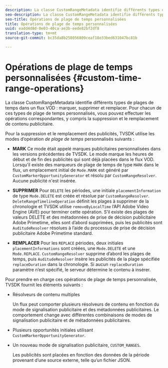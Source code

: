 ```yaml
---
description: La classe CustomRangeMetadata identifie différents types de plages de temps dans un flux VOD, marqué, supprimé et remplacé. Pour chacun de ces types de plage de temps personnalisés, vous pouvez effectuer les opérations correspondantes, y compris la suppression et le remplacement de contenu publicitaire.
seo-description: La classe CustomRangeMetadata identifie différents types de plages de temps dans un flux VOD, marqué, supprimé et remplacé. Pour chacun de ces types de plage de temps personnalisés, vous pouvez effectuer les opérations correspondantes, y compris la suppression et le remplacement de contenu publicitaire.
seo-title: Opérations de plage de temps personnalisées
title: Opérations de plage de temps personnalisées
uuid: eadd4d8d-0e03-40ca-ae3b-eede82bf2df8
translation-type: tm+mt
source-git-commit: bc35da8b258056809ceaf18e33bed631047bc81b

---
```



# Opérations de plage de temps personnalisées {#custom-time-range-operations}

La classe CustomRangeMetadata identifie différents types de plages de temps dans un flux VOD : marquer, supprimer et remplacer. Pour chacun de ces types de plage de temps personnalisés, vous pouvez effectuer les opérations correspondantes, y compris la suppression et le remplacement de contenu publicitaire.

<!--<a id="section_1323C0BAC259424C85A6ACFB48FE77EC"></a>-->

Pour la suppression et le remplacement des publicités, TVSDK utilise les modes d’opération *de plage de temps* personnalisés suivants :

* **MARK** Ce mode était appelé marques publicitaires personnalisées dans les versions précédentes de TVSDK. Le mode marque les heures de début et de fin des publicités qui sont déjà placées dans le flux VOD. Lorsqu’il existe des marqueurs de plage de temps de type `MARK` dans le flux, un emplacement initial de `Mode.MARK` est généré par `CustomMarkerOpportunityGenerator` et résolu par `CustomRangeResolver`. Aucune publicité n&#39;est insérée.

* **SUPPRIMER** Pour `DELETE` les périodes, une initiale `placementInformation` de type `Mode.DELETE` est créée et résolue par `CustomRangeResolver`. `DeleteRangeTimelineOperation` définit les plages à supprimer de la chronologie et TVSDK utilise `removeByLocalTime` l’API Adobe Video Engine (AVE) pour terminer cette opération. S’il existe des plages de valeurs DELETE et des métadonnées de prise de décision publicitaire Adobe Primetime, elles sont d’abord supprimées, puis les publicités sont `AuditudeResolver` résolues à l’aide du processus de prise de décision publicitaire Adobe Primetime standard.

* **REMPLACER** Pour les `REPLACE` périodes, deux initiales `placementInformations` sont créées, une `Mode.DELETE` et une `Mode.REPLACE`. `CustomRangeResolver` supprime d’abord les plages de temps, puis `AuditudeResolver` insère les publicités de la plage spécifiée `replaceDuration` dans la chronologie. Si aucun `replaceDuration` paramètre n’est spécifié, le serveur détermine le contenu à insérer.

Pour prendre en charge ces opérations de plage de temps personnalisée, TVSDK fournit les éléments suivants :

* Résolveurs de contenu multiples

   Un flux peut comporter plusieurs résolveurs de contenu en fonction du mode de signalisation publicitaire et des métadonnées publicitaires. Le comportement change avec différentes combinaisons de modes de signalisation publicitaire et de métadonnées publicitaires.
* Plusieurs opportunités initiales utilisant `CustomMarkerOpportunityGenerator`.
* Un nouveau mode de signalisation publicitaire, `CUSTOM_RANGES`.

   Les publicités sont placées en fonction des données de la période provenant d’une source externe, telle qu’un fichier JSON.